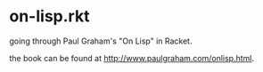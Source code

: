 # on-lisp.rkt
going through Paul Graham's "On Lisp" in Racket. 

the book can be found at http://www.paulgraham.com/onlisp.html.
